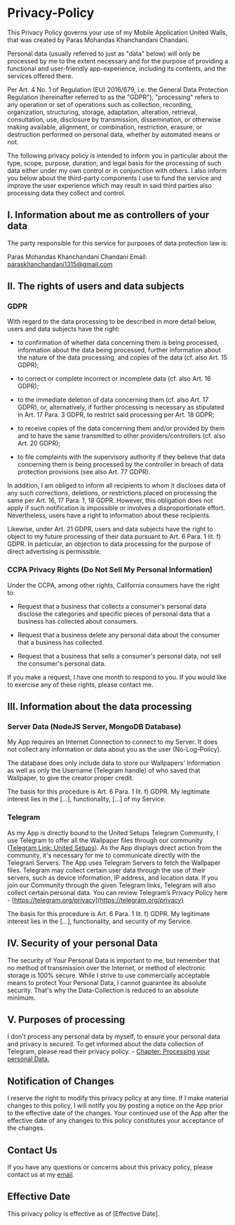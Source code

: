 # Privacy-Policy

This Privacy Policy governs your use of my Mobile Application United Walls, that was created by Paras Mohandas Khanchandani Chandani.

Personal data (usually referred to just as "data" below) will only be processed by me to the extent necessary and for the purpose of providing a functional and user-friendly app-experience, including its contents, and the services offered there.

Per Art. 4 No. 1 of Regulation (EU) 2016/679, i.e. the General Data Protection Regulation (hereinafter referred to as the "GDPR"), "processing" refers to any operation or set of operations such as collection, recording, organization, structuring, storage, adaptation, alteration, retrieval, consultation, use, disclosure by transmission, dissemination, or otherwise making available, alignment, or combination, restriction, erasure, or destruction performed on personal data, whether by automated means or not.

The following privacy policy is intended to inform you in particular about the type, scope, purpose, duration, and legal basis for the processing of such data either under my own control or in conjunction with others. I also inform you below about the third-party components I use to fund the service and improve the user experience which may result in said third parties also processing data they collect and control.


## I. Information about me as controllers of your data

The party responsible for this service for purposes of data protection law is:

Paras Mohandas Khanchandani Chandani
Email: paraskhanchandani1315@gmail.com

## II. The rights of users and data subjects

### GDPR

With regard to the data processing to be described in more detail below, users and data subjects have the right:

- to confirmation of whether data concerning them is being processed, information about the data being processed, further information about the nature of the data processing, and copies of the data (cf. also Art. 15 GDPR);

- to correct or complete incorrect or incomplete data (cf. also Art. 16 GDPR);

- to the immediate deletion of data concerning them (cf. also Art. 17 GDPR), or, alternatively, if further processing is necessary as stipulated in Art. 17 Para. 3 GDPR, to restrict said processing per Art. 18 GDPR;

- to receive copies of the data concerning them and/or provided by them and to have the same transmitted to other providers/controllers (cf. also Art. 20 GDPR);

- to file complaints with the supervisory authority if they believe that data concerning them is being processed by the controller in breach of data protection provisions (see also Art. 77 GDPR).

In addition, I am obliged to inform all recipients to whom it discloses data of any such corrections, deletions, or restrictions placed on processing the same per Art. 16, 17 Para. 1, 18 GDPR. However, this obligation does not apply if such notification is impossible or involves a disproportionate effort. Nevertheless, users have a right to information about these recipients.

Likewise, under Art. 21 GDPR, users and data subjects have the right to object to my future processing of their data pursuant to Art. 6 Para. 1 lit. f) GDPR. In particular, an objection to data processing for the purpose of direct advertising is permissible.

### CCPA Privacy Rights (Do Not Sell My Personal Information)

Under the CCPA, among other rights, California consumers have the right to:

- Request that a business that collects a consumer's personal data disclose the categories and specific pieces of personal data that a business has collected about consumers.

- Request that a business delete any personal data about the consumer that a business has collected.

- Request that a business that sells a consumer's personal data, not sell the consumer's personal data.

If you make a request, I have one month to respond to you. If you would like to exercise any of these rights, please contact me.


## III. Information about the data processing

### Server Data (NodeJS Server, MongoDB Database)

My App requires an Internet Connection to connect to my Server. It does not collect any information or data about you as the user (No-Log-Policy).

The database does only include data to store our Wallpapers' Information as well as only the Username (Telegram handle) of who saved that Wallpaper, to give the creator proper credit.

The basis for this procedure is Art. 6 Para. 1 lit. f) GDPR. My legitimate interest lies in the [...], functionality, [...] of my Service. 

### Telegram

As my App is directly bound to the United Setups Telegram Community, I use Telegram to offer all the Wallpaper files through our community ([Telegram Link: United Setups](https://t.me/unitedsetups)).
As the App displays direct action from the community, it's necessary for me to communicate directly with the Telegram Servers.
The App uses Telegram Servers to fetch the Wallpaper files. Telegram may collect certain user data through the use of their servers, such as device information, IP address, and location data.
If you join our Community through the given Telegram links, Telegram will also collect certain personal data.
You can review Telegram’s Privacy Policy here - [https://telegram.org/privacy](https://telegram.org/privacy)

The basis for this procedure is Art. 6 Para. 1 lit. f) GDPR. My legitimate interest lies in the [...], functionality, and security of my Service. 


## IV. Security of your personal Data

The security of Your Personal Data is important to me, but remember that no method of transmission over the Internet, or method of electronic storage is 100% secure. While I strive to use commercially acceptable means to protect Your Personal Data, I cannot guarantee its absolute security.
That's why the Data-Collection is reduced to an absolute minimum.


## V. Purposes of processing

I don't process any personal data by myself, to ensure your personal data and privacy is secured. To get informed about the data collection of Telegram, please read their privacy policy. - [Chapter: Processing your personal Data.](https://telegram.org/privacy#5-processing-your-personal-data)


## Notification of Changes

I reserve the right to modify this privacy policy at any time. If I make material changes to this policy, I will notify you by posting a notice on the App prior to the effective date of the changes. Your continued use of the App after the effective date of any changes to this policy constitutes your acceptance of the changes.

## Contact Us

If you have any questions or concerns about this privacy policy, please contact us at my [email](mailto:paraskhanchandani1315@gmail.com).

## Effective Date

This privacy policy is effective as of [Effective Date].

